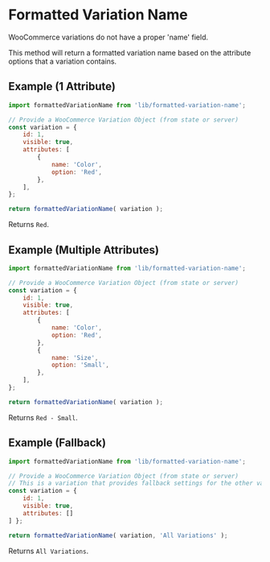 # Formatted Variation Name

WooCommerce variations do not have a proper 'name' field.

This method will return a formatted variation name based on the attribute options that a variation contains.

## Example (1 Attribute)

```javascript
import formattedVariationName from 'lib/formatted-variation-name';

// Provide a WooCommerce Variation Object (from state or server)
const variation = {
	id: 1,
	visible: true,
	attributes: [
		{
			name: 'Color',
			option: 'Red',
		},
	],
};

return formattedVariationName( variation );
```

Returns `Red`.

## Example (Multiple Attributes)

```javascript
import formattedVariationName from 'lib/formatted-variation-name';

// Provide a WooCommerce Variation Object (from state or server)
const variation = {
	id: 1,
	visible: true,
	attributes: [
		{
			name: 'Color',
			option: 'Red',
		},
		{
			name: 'Size',
			option: 'Small',
		},
	],
};

return formattedVariationName( variation );
```

Returns `Red - Small`.

## Example (Fallback)

```javascript
import formattedVariationName from 'lib/formatted-variation-name';

// Provide a WooCommerce Variation Object (from state or server)
// This is a variation that provides fallback settings for the other variations.
const variation = {
	id: 1,
	visible: true,
	attributes: []
] };

return formattedVariationName( variation, 'All Variations' );
```

Returns `All Variations`.
